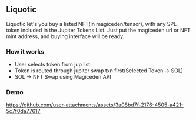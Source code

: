 ## Liquotic

Liquotic let's you buy a listed NFT(in magiceden/tensor), with any SPL-token included in the Jupiter Tokens List.
Just put the magiceden url or NFT mint address, and buying interface will be ready.

### How it works
- User selects token from jup list
- Token is routed through jupiter swap txn first(Selected Token → SOL)
- SOL → NFT Swap using Magiceden API

### Demo


https://github.com/user-attachments/assets/3a08bd7f-2176-4505-a421-5c7f0da77617

